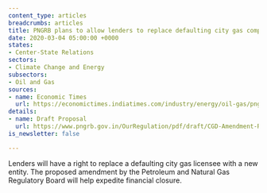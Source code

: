 ```yaml
---
content_type: articles
breadcrumbs: articles
title: PNGRB plans to allow lenders to replace defaulting city gas companies
date: 2020-03-04 05:00:00 +0000
states:
- Center-State Relations
sectors:
- Climate Change and Energy
subsectors:
- Oil and Gas
sources:
- name: Economic Times
  url: https://economictimes.indiatimes.com/industry/energy/oil-gas/pngrb-plans-to-allow-lenders-to-replace-defaulting-city-gas-companies/articleshow/74362927.cms
details:
- name: Draft Proposal
  url: https://www.pngrb.gov.in/OurRegulation/pdf/draft/CGD-Amendment-Regulations-26.02.2020.pdf
is_newsletter: false

---
```

Lenders will have a right to replace a defaulting city gas licensee with a new entity. The proposed amendment by the Petroleum and Natural Gas Regulatory Board will help expedite financial closure.
